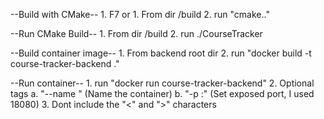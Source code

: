 --Build with CMake--
    1. F7
    or
    1. From dir /build
    2. run "cmake.."

--Run CMake Build--
    1. From dir /build
    2. run ./CourseTracker

--Build container image--
    1. From backend root dir
    2. run "docker build -t course-tracker-backend ."

--Run container--
    1. run "docker run <tags> course-tracker-backend"
    2. Optional tags
        a. "--name <container-name>" (Name the container)
        b. "-p <port-number>:<port-number>" (Set exposed port, I used 18080)
    3. Dont include the "<" and ">" characters